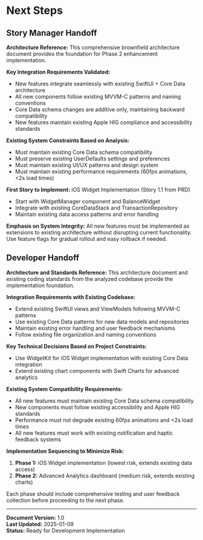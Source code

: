 # Next Steps

## Story Manager Handoff

**Architecture Reference:** This comprehensive brownfield architecture document provides the foundation for Phase 2 enhancement implementation.

**Key Integration Requirements Validated:**
- New features integrate seamlessly with existing SwiftUI + Core Data architecture
- All new components follow existing MVVM-C patterns and naming conventions
- Core Data schema changes are additive only, maintaining backward compatibility
- New features maintain existing Apple HIG compliance and accessibility standards

**Existing System Constraints Based on Analysis:**
- Must maintain existing Core Data schema compatibility
- Must preserve existing UserDefaults settings and preferences
- Must maintain existing UI/UX patterns and design system
- Must maintain existing performance requirements (60fps animations, <2s load times)

**First Story to Implement:** iOS Widget Implementation (Story 1.1 from PRD)
- Start with WidgetManager component and BalanceWidget
- Integrate with existing CoreDataStack and TransactionRepository
- Maintain existing data access patterns and error handling

**Emphasis on System Integrity:** All new features must be implemented as extensions to existing architecture without disrupting current functionality. Use feature flags for gradual rollout and easy rollback if needed.

## Developer Handoff

**Architecture and Standards Reference:** This architecture document and existing coding standards from the analyzed codebase provide the implementation foundation.

**Integration Requirements with Existing Codebase:**
- Extend existing SwiftUI views and ViewModels following MVVM-C patterns
- Use existing Core Data patterns for new data models and repositories
- Maintain existing error handling and user feedback mechanisms
- Follow existing file organization and naming conventions

**Key Technical Decisions Based on Project Constraints:**
- Use WidgetKit for iOS Widget implementation with existing Core Data integration
- Extend existing chart components with Swift Charts for advanced analytics

**Existing System Compatibility Requirements:**
- All new features must maintain existing Core Data schema compatibility
- New components must follow existing accessibility and Apple HIG standards
- Performance must not degrade existing 60fps animations and <2s load times
- All new features must work with existing notification and haptic feedback systems

**Implementation Sequencing to Minimize Risk:**
1. **Phase 1:** iOS Widget implementation (lowest risk, extends existing data access)
2. **Phase 2:** Advanced Analytics dashboard (medium risk, extends existing charts)

Each phase should include comprehensive testing and user feedback collection before proceeding to the next phase.

---

**Document Version:** 1.0  
**Last Updated:** 2025-01-09  
**Status:** Ready for Development Implementation
